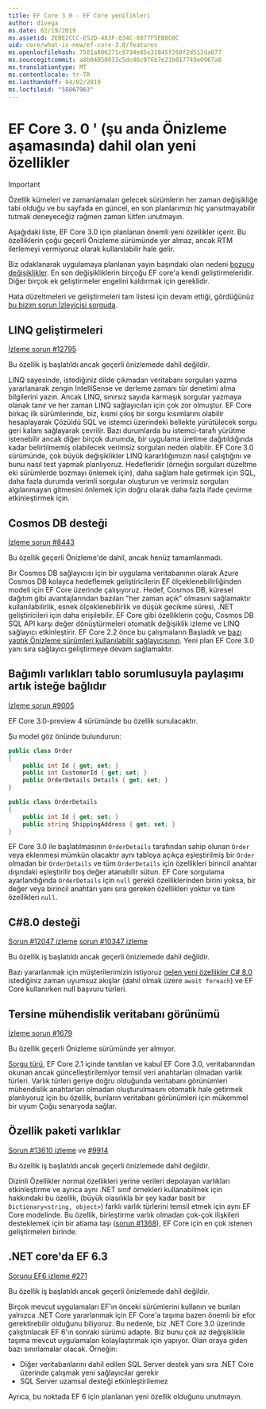 ```yaml
---
title: EF Core 3.0 - EF Core yenilikleri
author: divega
ms.date: 02/19/2019
ms.assetid: 2EBE2CCC-E52D-483F-834C-8877F5EB0C0C
uid: core/what-is-new/ef-core-3.0/features
ms.openlocfilehash: 7501a806271c9734e85e31845f260f2d512da077
ms.sourcegitcommit: a8b04050033c5dc46c076b7e21b017749e0967a8
ms.translationtype: MT
ms.contentlocale: tr-TR
ms.lasthandoff: 04/02/2019
ms.locfileid: "58867963"
---
```

# <a name="new-features-included-in-ef-core-30-currently-in-preview"></a>EF Core 3. 0 ' (şu anda Önizleme aşamasında) dahil olan yeni özellikler

> [!IMPORTANT]
> Özellik kümeleri ve zamanlamaları gelecek sürümlerin her zaman değişikliğe tabi olduğu ve bu sayfada en güncel, en son planlarımızı hiç yansıtmayabilir tutmak deneyeceğiz rağmen zaman lütfen unutmayın.

Aşağıdaki liste, EF Core 3.0 için planlanan önemli yeni özellikler içerir.
Bu özelliklerin çoğu geçerli Önizleme sürümünde yer almaz, ancak RTM ilerlemeyi vermiyoruz olarak kullanılabilir hale gelir.

Biz odaklanarak uygulamaya planlanan yayın başındaki olan nedeni [bozucu değişiklikler](xref:core/what-is-new/ef-core-3.0/breaking-changes).
En son değişikliklerin birçoğu EF core'a kendi geliştirmeleridir.
Diğer birçok ek geliştirmeler engelini kaldırmak için gereklidir. 

Hata düzeltmeleri ve geliştirmeleri tam listesi için devam ettiği, gördüğünüz [bu bizim sorun İzleyicisi sorguda](https://github.com/aspnet/EntityFrameworkCore/issues?q=is%3Aopen+is%3Aissue+milestone%3A3.0.0+sort%3Areactions-%2B1-desc).

## <a name="linq-improvements"></a>LINQ geliştirmeleri 

[İzleme sorun #12795](https://github.com/aspnet/EntityFrameworkCore/issues/12795)

Bu özellik iş başlatıldı ancak geçerli önizlemede dahil değildir.

LINQ sayesinde, istediğiniz dilde çıkmadan veritabanı sorguları yazma yararlanarak zengin IntelliSense ve derleme zamanı tür denetimi alma bilgilerini yazın.
Ancak LINQ, sınırsız sayıda karmaşık sorgular yazmaya olanak tanır ve her zaman LINQ sağlayıcıları için çok zor olmuştur.
EF Core birkaç ilk sürümlerinde, biz, kısmi çıkış bir sorgu kısımlarını olabilir hesaplayarak Çözüldü SQL ve istemci üzerindeki bellekte yürütülecek sorgu geri kalanı sağlayarak çevrilir.
Bazı durumlarda bu istemci-tarafı yürütme istenebilir ancak diğer birçok durumda, bir uygulama üretime dağıtıldığında kadar belirtilmemiş olabilecek verimsiz sorguları neden olabilir.
EF Core 3.0 sürümünde, çok büyük değişiklikler LINQ kararlılığımızın nasıl çalıştığını ve bunu nasıl test yapmak planlıyoruz.
Hedefleridir (örneğin sorguları düzeltme eki sürümlerde bozmayı önlemek için), daha sağlam hale getirmek için SQL, daha fazla durumda verimli sorgular oluşturun ve verimsiz sorguları algılanmayan gitmesini önlemek için doğru olarak daha fazla ifade çevirme etkinleştirmek için.

## <a name="cosmos-db-support"></a>Cosmos DB desteği 

[İzleme sorun #8443](https://github.com/aspnet/EntityFrameworkCore/issues/8443)

Bu özellik geçerli Önizleme'de dahil, ancak henüz tamamlanmadı. 

Bir Cosmos DB sağlayıcısı için bir uygulama veritabanının olarak Azure Cosmos DB kolayca hedeflemek geliştiricilerin EF ölçeklenebilirliğinden modeli için EF Core üzerinde çalışıyoruz.
Hedef, Cosmos DB, küresel dağıtım gibi avantajlarından bazıları "her zaman açık" olmasını sağlamaktır kullanılabilirlik, esnek ölçeklenebilirlik ve düşük gecikme süresi, .NET geliştiricileri için daha erişilebilir.
EF Core gibi özelliklerin çoğu, Cosmos DB SQL API karşı değer dönüştürmeleri otomatik değişiklik izleme ve LINQ sağlayıcı etkinleştirir.
EF Core 2.2 önce bu çalışmaların Başladık ve [bazı yaptık Önizleme sürümleri kullanılabilir sağlayıcısının](https://blogs.msdn.microsoft.com/dotnet/2018/10/17/announcing-entity-framework-core-2-2-preview-3/).
Yeni plan EF Core 3.0 yanı sıra sağlayıcı geliştirmeye devam sağlamaktır. 

## <a name="dependent-entities-sharing-the-table-with-the-principal-are-now-optional"></a>Bağımlı varlıkları tablo sorumlusuyla paylaşımı artık isteğe bağlıdır

[İzleme sorun #9005](https://github.com/aspnet/EntityFrameworkCore/issues/9005)

EF Core 3.0-preview 4 sürümünde bu özellik sunulacaktır.

Şu model göz önünde bulundurun:
```C#
public class Order
{
    public int Id { get; set; }
    public int CustomerId { get; set; }
    public OrderDetails Details { get; set; }
}

public class OrderDetails
{
    public int Id { get; set; }
    public string ShippingAddress { get; set; }
}
```

EF Core 3.0 ile başlatılmasının `OrderDetails` tarafından sahip olunan `Order` veya eklenmesi mümkün olacaktır aynı tabloya açıkça eşleştirilmiş bir `Order` olmadan bir `OrderDetails` ve tüm `OrderDetails` için özellikleri birincil anahtar dışındaki eşleştirilir boş değer atanabilir sütun.
EF Core sorgulama ayarlandığında `OrderDetails` için `null` gerekli özelliklerinden birini yoksa, bir değer veya birincil anahtarı yanı sıra gereken özellikleri yoktur ve tüm özellikleri `null`.

## <a name="c-80-support"></a>C#8.0 desteği

[Sorun #12047 izleme](https://github.com/aspnet/EntityFrameworkCore/issues/12047)
[sorun #10347 izleme](https://github.com/aspnet/EntityFrameworkCore/issues/10347)

Bu özellik iş başlatıldı ancak geçerli önizlemede dahil değildir.

Bazı yararlanmak için müşterilerimizin istiyoruz [gelen yeni özellikler C# 8.0](https://blogs.msdn.microsoft.com/dotnet/2018/11/12/building-c-8-0/) istediğiniz zaman uyumsuz akışlar (dahil olmak üzere `await foreach`) ve EF Core kullanırken null başvuru türleri.

## <a name="reverse-engineering-of-database-views"></a>Tersine mühendislik veritabanı görünümü

[İzleme sorun #1679](https://github.com/aspnet/EntityFrameworkCore/issues/1679)

Bu özellik geçerli Önizleme sürümünde yer almıyor.

[Sorgu türü](xref:core/modeling/query-types), EF Core 2.1 içinde tanıtılan ve kabul EF Core 3.0, veritabanından okunan ancak güncelleştirilemiyor temsil veri anahtarları olmadan varlık türleri.
Varlık türleri geriye doğru olduğunda veritabanı görünümleri mühendislik anahtarları olmadan oluşturulmasını otomatik hale getirmek planlıyoruz için bu özellik, bunların veritabanı görünümleri için mükemmel bir uyum Çoğu senaryoda sağlar.

## <a name="property-bag-entities"></a>Özellik paketi varlıklar

[Sorun #13610 izleme](https://github.com/aspnet/EntityFrameworkCore/issues/13610) ve [#9914](https://github.com/aspnet/EntityFrameworkCore/issues/9914)

Bu özellik iş başlatıldı ancak geçerli önizlemede dahil değildir. 

Dizinli Özellikler normal özellikleri yerine verileri depolayan varlıkları etkinleştirme ve ayrıca aynı .NET sınıf örnekleri kullanabilmek için hakkındaki bu özellik, (büyük olasılıkla bir şey kadar basit bir `Dictionary<string, object>`) farklı varlık türlerini temsil etmek için aynı EF Core modelinde.
Bu özellik, birleştirme varlık olmadan çok-çok ilişkileri desteklemek için bir atlama taşı ([sorun #1368](https://github.com/aspnet/EntityFrameworkCore/issues/1368)), EF Core için en çok istenen geliştirmeleri birinde.

## <a name="ef-63-on-net-core"></a>.NET core'da EF 6.3

[Sorunu EF6 izleme #271](https://github.com/aspnet/EntityFramework6/issues/271)

Bu özellik iş başlatıldı ancak geçerli önizlemede dahil değildir. 

Birçok mevcut uygulamaları EF'ın önceki sürümlerini kullanın ve bunları yalnızca .NET Core yararlanmak için EF Core'a taşıma bazen önemli bir efor gerektirebilir olduğunu biliyoruz.
Bu nedenle, biz .NET Core 3.0 üzerinde çalıştırılacak EF 6'ın sonraki sürümü adapte.
Biz bunu çok az değişiklikle taşıma mevcut uygulamaları kolaylaştırmak için yapıyor.
Olan oraya giden bazı sınırlamalar olacak. Örneğin:
- Diğer veritabanlarını dahil edilen SQL Server destek yanı sıra .NET Core üzerinde çalışmak yeni sağlayıcılar gerekir
- SQL Server uzamsal desteği etkinleştirilemez

Ayrıca, bu noktada EF 6 için planlanan yeni özellik olduğunu unutmayın.
